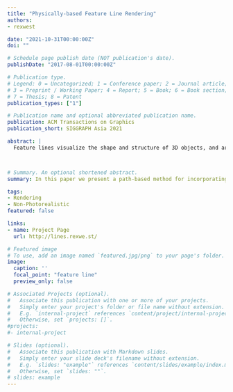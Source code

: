 ```yaml
---
title: "Physically-based Feature Line Rendering"
authors:
- rexwest

date: "2021-10-31T00:00:00Z"
doi: ""

# Schedule page publish date (NOT publication's date).
publishDate: "2017-08-01T00:00:00Z"

# Publication type.
# Legend: 0 = Uncategorized; 1 = Conference paper; 2 = Journal article;
# 3 = Preprint / Working Paper; 4 = Report; 5 = Book; 6 = Book section;
# 7 = Thesis; 8 = Patent
publication_types: ["1"]

# Publication name and optional abbreviated publication name.
publication: ACM Transactions on Graphics
publication_short: SIGGRAPH Asia 2021

abstract: |
  Feature lines visualize the shape and structure of 3D objects, and are an essential component of many non-photorealistic rendering styles. Existing feature line rendering methods, however, are only able to render feature lines in limited contexts, such as on immediately visible surfaces or in specular reflections. We present a novel, path-based method for feature line rendering that allows for the accurate rendering of feature lines in the presence of complex physical phenomena such as glossy reflection, depth-of-field, and dispersion. Our key insight is that feature lines can be modeled as view-dependent light sources. These light sources can be sampled as a part of ordinary paths, and seamlessly integrate into existing physically-based rendering methods. We illustrate the effectiveness of our method in several real-world rendering scenarios with a variety of different physical phenomena.



# Summary. An optional shortened abstract.
summary: In this paper we present a path-based method for incorporating feature lines into physically-based rendering by modeling them as view-dependent, implicit light sources.

tags:
- Rendering
- Non-Photorealistic 
featured: false

links:
- name: Project Page
  url: http://lines.rexwe.st/

# Featured image
# To use, add an image named `featured.jpg/png` to your page's folder. 
image:
  caption: ''
  focal_point: "feature line"
  preview_only: false

# Associated Projects (optional).
#   Associate this publication with one or more of your projects.
#   Simply enter your project's folder or file name without extension.
#   E.g. `internal-project` references `content/project/internal-project/index.md`.
#   Otherwise, set `projects: []`.
#projects:
#- internal-project

# Slides (optional).
#   Associate this publication with Markdown slides.
#   Simply enter your slide deck's filename without extension.
#   E.g. `slides: "example"` references `content/slides/example/index.md`.
#   Otherwise, set `slides: ""`.
# slides: example
---
```



